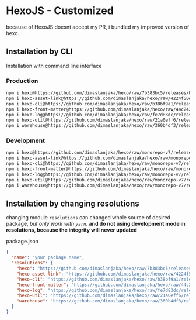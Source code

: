 # HexoJS - Customized
because of HexoJS doesnt accept my PR, i bundled my improved version of hexo.

## Installation by CLI
Installation with command line interface

### Production

```bash
npm i hexo@https://github.com/dimaslanjaka/hexo/raw/7b383bc5/releases/hexo.tgz
npm i hexo-asset-link@https://github.com/dimaslanjaka/hexo/raw/4224f50e/releases/hexo-asset-link.tgz
npm i hexo-cli@https://github.com/dimaslanjaka/hexo/raw/b38bf9a1/releases/hexo-cli.tgz
npm i hexo-front-matter@https://github.com/dimaslanjaka/hexo/raw/44c2421b/releases/hexo-front-matter.tgz
npm i hexo-log@https://github.com/dimaslanjaka/hexo/raw/fe7d83dc/releases/hexo-log.tgz
npm i hexo-util@https://github.com/dimaslanjaka/hexo/raw/21a0eff6/releases/hexo-util.tgz
npm i warehouse@https://github.com/dimaslanjaka/hexo/raw/360b4df3/releases/warehouse.tgz
```

### Development

```bash
npm i hexo@https://github.com/dimaslanjaka/hexo/raw/monorepo-v7/releases/hexo.tgz
npm i hexo-asset-link@https://github.com/dimaslanjaka/hexo/raw/monorepo-v7/releases/hexo-asset-link.tgz
npm i hexo-cli@https://github.com/dimaslanjaka/hexo/raw/monorepo-v7/releases/hexo-cli.tgz
npm i hexo-front-matter@https://github.com/dimaslanjaka/hexo/raw/monorepo-v7/releases/hexo-front-matter.tgz
npm i hexo-log@https://github.com/dimaslanjaka/hexo/raw/monorepo-v7/releases/hexo-log.tgz
npm i hexo-util@https://github.com/dimaslanjaka/hexo/raw/monorepo-v7/releases/hexo-util.tgz
npm i warehouse@https://github.com/dimaslanjaka/hexo/raw/monorepo-v7/releases/warehouse.tgz
```

## Installation by changing resolutions
changing module `resolutions` can changed whole source of desired package, _but only work with `yarn`_. **and do not using development mode in resolutions, because the integrity will never updated**

package.json
```json
{
  "name": "your package name",
  "resolutions": {
    "hexo": "https://github.com/dimaslanjaka/hexo/raw/7b383bc5/releases/hexo.tgz",
    "hexo-asset-link": "https://github.com/dimaslanjaka/hexo/raw/4224f50e/releases/hexo-asset-link.tgz",
    "hexo-cli": "https://github.com/dimaslanjaka/hexo/raw/b38bf9a1/releases/hexo-cli.tgz",
    "hexo-front-matter": "https://github.com/dimaslanjaka/hexo/raw/44c2421b/releases/hexo-front-matter.tgz",
    "hexo-log": "https://github.com/dimaslanjaka/hexo/raw/fe7d83dc/releases/hexo-log.tgz",
    "hexo-util": "https://github.com/dimaslanjaka/hexo/raw/21a0eff6/releases/hexo-util.tgz",
    "warehouse": "https://github.com/dimaslanjaka/hexo/raw/360b4df3/releases/warehouse.tgz"
  }
}
```
